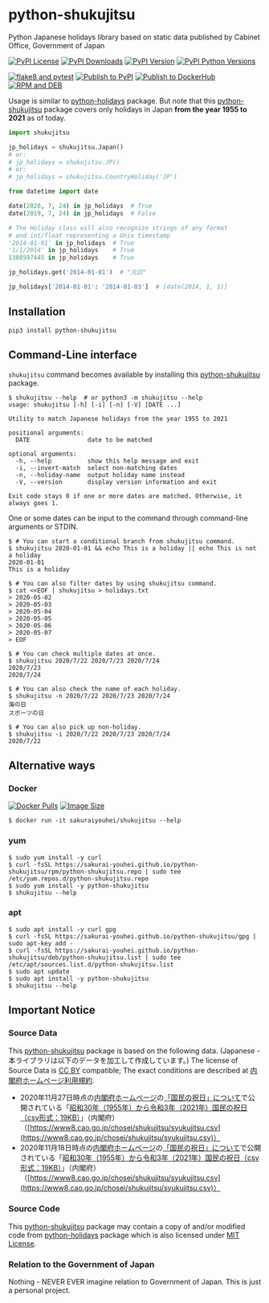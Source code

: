 # python-shukujitsu
Python Japanese holidays library based on static data published by Cabinet Office, Government of Japan

[![PyPI License        ](https://img.shields.io/pypi/l/python-shukujitsu.svg)](https://pypi.org/project/python-shukujitsu/)
[![PyPI Downloads      ](https://img.shields.io/pypi/dm/python-shukujitsu.svg)](https://pypi.org/project/python-shukujitsu/)
[![PyPI Version        ](https://img.shields.io/pypi/v/python-shukujitsu.svg)](https://pypi.org/project/python-shukujitsu/)
[![PyPI Python Versions](https://img.shields.io/pypi/pyversions/python-shukujitsu.svg)](https://pypi.org/project/python-shukujitsu/)

[![flake8 and pytest   ](https://github.com/sakurai-youhei/python-shukujitsu/workflows/flake8%20and%20pytest/badge.svg)](https://github.com/sakurai-youhei/python-shukujitsu/actions?query=workflow%3A%22flake8+and+pytest%22)
[![Publish to PyPI     ](https://github.com/sakurai-youhei/python-shukujitsu/workflows/Publish%20to%20PyPI/badge.svg)](https://github.com/sakurai-youhei/python-shukujitsu/actions?query=workflow%3A%22Publish+to+PyPI%22)
[![Publish to DockerHub](https://github.com/sakurai-youhei/python-shukujitsu/workflows/Publish%20to%20DockerHub/badge.svg)](https://github.com/sakurai-youhei/python-shukujitsu/actions?query=workflow%3A%22Publish+to+DockerHub%22)
[![RPM and DEB         ](https://github.com/sakurai-youhei/python-shukujitsu/workflows/RPM%20and%20DEB/badge.svg)](https://github.com/sakurai-youhei/python-shukujitsu/actions?query=workflow%3A%22RPM+and+DEB%22)

Usage is similar to [python-holidays](https://github.com/dr-prodigy/python-holidays) package. But note that this [python-shukujitsu](https://github.com/sakurai-youhei/python-shukujitsu) package covers only holidays in Japan **from the year 1955 to 2021** as of today.

```python
import shukujitsu

jp_holidays = shukujitsu.Japan()
# or:
# jp_holidays = shukujitsu.JP()
# or:
# jp_holidays = shukujitsu.CountryHoliday('JP')

from datetime import date

date(2020, 7, 24) in jp_holidays  # True
date(2019, 7, 24) in jp_holidays  # False

# The Holiday class will also recognize strings of any format
# and int/float representing a Unix timestamp
'2014-01-01' in jp_holidays  # True
'1/1/2014' in jp_holidays    # True
1388597445 in jp_holidays    # True

jp_holidays.get('2014-01-01')  # "元日"

jp_holidays['2014-01-01': '2014-01-03']  # [date(2014, 1, 1)]
```

## Installation

```
pip3 install python-shukujitsu
```

## Command-Line interface

`shukujitsu` command becomes available by installing this [python-shukujitsu](https://github.com/sakurai-youhei/python-shukujitsu) package.

```console
$ shukujitsu --help  # or python3 -m shukujitsu --help
usage: shukujitsu [-h] [-i] [-n] [-V] [DATE ...]

Utility to match Japanese holidays from the year 1955 to 2021

positional arguments:
  DATE                date to be matched

optional arguments:
  -h, --help          show this help message and exit
  -i, --invert-match  select non-matching dates
  -n, --holiday-name  output holiday name instead
  -V, --version       display version information and exit

Exit code stays 0 if one or more dates are matched. Otherwise, it always goes 1.
```

One or some dates can be input to the command through command-line arguments or STDIN.

```console
$ # You can start a conditional branch from shukujitsu command.
$ shukujitsu 2020-01-01 && echo This is a holiday || echo This is not a holiday
2020-01-01
This is a holiday

$ # You can also filter dates by using shukujitsu command.
$ cat <<EOF | shukujitsu > holidays.txt
> 2020-05-02
> 2020-05-03
> 2020-05-04
> 2020-05-05
> 2020-05-06
> 2020-05-07
> EOF

$ # You can check multiple dates at once.
$ shukujitsu 2020/7/22 2020/7/23 2020/7/24
2020/7/23
2020/7/24

$ # You can also check the name of each holiday.
$ shukujitsu -n 2020/7/22 2020/7/23 2020/7/24
海の日
スポーツの日

$ # You can also pick up non-holiday.
$ shukujitsu -i 2020/7/22 2020/7/23 2020/7/24
2020/7/22
```

## Alternative ways

### Docker

[![Docker Pulls](https://img.shields.io/docker/pulls/sakuraiyouhei/shukujitsu)](https://hub.docker.com/r/sakuraiyouhei/shukujitsu/)
[![Image Size  ](https://img.shields.io/docker/image-size/sakuraiyouhei/shukujitsu)](https://hub.docker.com/r/sakuraiyouhei/shukujitsu/)

```console
$ docker run -it sakuraiyouhei/shukujitsu --help
```

### yum

```console
$ sudo yum install -y curl
$ curl -fsSL https://sakurai-youhei.github.io/python-shukujitsu/rpm/python-shukujitsu.repo | sudo tee /etc/yum.repos.d/python-shukujitsu.repo
$ sudo yum install -y python-shukujitsu
$ shukujitsu --help
```

### apt

```console
$ sudo apt install -y curl gpg
$ curl -fsSL https://sakurai-youhei.github.io/python-shukujitsu/gpg | sudo apt-key add -
$ curl -fsSL https://sakurai-youhei.github.io/python-shukujitsu/deb/python-shukujitsu.list | sudo tee /etc/apt/sources.list.d/python-shukujitsu.list
$ sudo apt update
$ sudo apt install -y python-shukujitsu
$ shukujitsu --help
```

## Important Notice

### Source Data

This [python-shukujitsu](https://github.com/sakurai-youhei/python-shukujitsu) package is based on the following data. (Japanese - 本ライブラリは以下のデータを加工して作成しています。) The license of Source Data is [CC BY](https://creativecommons.org/licenses/by/4.0/legalcode.ja) compatible; The exact conditions are described at [内閣府ホームページ利用規約](https://www.cao.go.jp/notice/rule.html).

- 2020年11月27日時点の[内閣府ホームページ](https://www.cao.go.jp/)の[「国民の祝日」について](https://www8.cao.go.jp/chosei/shukujitsu/gaiyou.html)で公開されている「[昭和30年（1955年）から令和3年（2021年）国民の祝日（csv形式：19KB）](https://www8.cao.go.jp/chosei/shukujitsu/syukujitsu.csv)」（内閣府） （[https://www8.cao.go.jp/chosei/shukujitsu/syukujitsu.csv](https://www8.cao.go.jp/chosei/shukujitsu/syukujitsu.csv)）
- 2020年11月18日時点の[内閣府ホームページ](https://www.cao.go.jp/)の[「国民の祝日」について](https://www8.cao.go.jp/chosei/shukujitsu/gaiyou.html)で公開されている「[昭和30年（1955年）から令和3年（2021年）国民の祝日（csv形式：19KB）](https://www8.cao.go.jp/chosei/shukujitsu/syukujitsu.csv)」（内閣府） （[https://www8.cao.go.jp/chosei/shukujitsu/syukujitsu.csv](https://www8.cao.go.jp/chosei/shukujitsu/syukujitsu.csv)）

### Source Code

This [python-shukujitsu](https://github.com/sakurai-youhei/python-shukujitsu) package may contain a copy of and/or modified code from [python-holidays](https://github.com/dr-prodigy/python-holidays) package which is also licensed under [MIT License](https://github.com/dr-prodigy/python-holidays/blob/master/LICENSE).

### Relation to the Government of Japan

Nothing - NEVER EVER imagine relation to Government of Japan. This is just a personal project.

